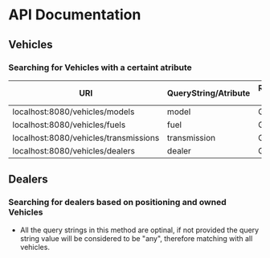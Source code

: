 # API Documentation
## Vehicles
### Searching for Vehicles with a certaint atribute
URI  | QueryString/Atribute |Request type
----- | -----------|---------
localhost:8080/vehicles/models  |model| GET
localhost:8080/vehicles/fuels  |fuel |GET
localhost:8080/vehicles/transmissions |transmission |GET
localhost:8080/vehicles/dealers |dealer |GET

## Dealers
### Searching for dealers based on positioning and owned Vehicles
* All the query strings in this method are optinal, if not provided the query string value will be considered to be "any", therefore matching with all vehicles.
